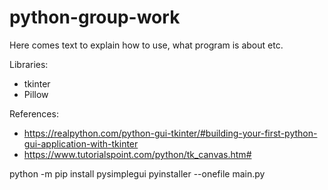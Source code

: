 # python-group-work

Here comes text to explain how to use, what program is about etc.

Libraries:
* tkinter
* Pillow

References:
* https://realpython.com/python-gui-tkinter/#building-your-first-python-gui-application-with-tkinter
* https://www.tutorialspoint.com/python/tk_canvas.htm#


python -m pip install pysimplegui
pyinstaller --onefile main.py
